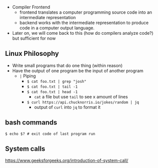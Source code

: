 
  - Compiler Frontend
    - frontend translates a computer programming source code into an intermediate representation
    - backend works with the intermediate representation to produce code in a computer output language.
- Later on, we will come back to this (how do compilers analyze code?) but sufficient for now


## Linux Philosophy

- Write small programs that do one thing (within reason)
- Have the output of one program be the input of another program
  - `|` Piping
    - `$ cat foo.txt | grep "josh"`
    - `$ cat foo.txt | tail -1`
    - `$ cat foo.txt | head -1`
      - `cat` a file but use `tail` to see x amount of lines
    - `$ curl https://api.chucknorris.io/jokes/random | jq`
      - output of `curl` into `jq` to format it


## bash commands

`$ echo $? # exit code of last program run`


## System calls
https://www.geeksforgeeks.org/introduction-of-system-call/

